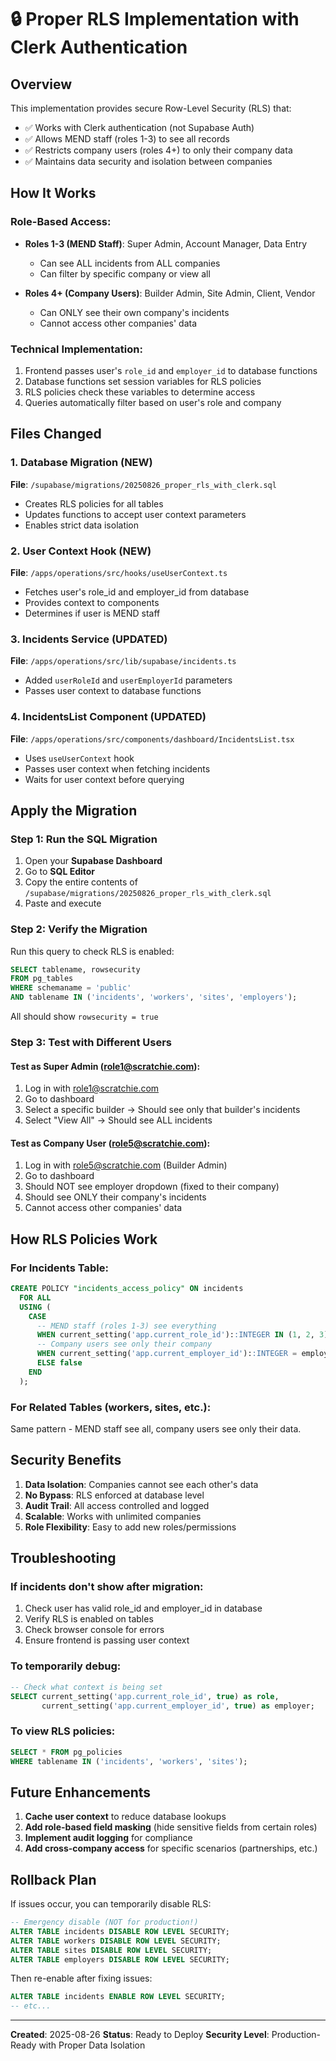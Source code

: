 # 🔒 Proper RLS Implementation with Clerk Authentication

## Overview
This implementation provides secure Row-Level Security (RLS) that:
- ✅ Works with Clerk authentication (not Supabase Auth)
- ✅ Allows MEND staff (roles 1-3) to see all records
- ✅ Restricts company users (roles 4+) to only their company data
- ✅ Maintains data security and isolation between companies

## How It Works

### Role-Based Access:
- **Roles 1-3 (MEND Staff)**: Super Admin, Account Manager, Data Entry
  - Can see ALL incidents from ALL companies
  - Can filter by specific company or view all
  
- **Roles 4+ (Company Users)**: Builder Admin, Site Admin, Client, Vendor
  - Can ONLY see their own company's incidents
  - Cannot access other companies' data

### Technical Implementation:
1. Frontend passes user's `role_id` and `employer_id` to database functions
2. Database functions set session variables for RLS policies
3. RLS policies check these variables to determine access
4. Queries automatically filter based on user's role and company

## Files Changed

### 1. Database Migration (NEW)
**File**: `/supabase/migrations/20250826_proper_rls_with_clerk.sql`
- Creates RLS policies for all tables
- Updates functions to accept user context parameters
- Enables strict data isolation

### 2. User Context Hook (NEW)
**File**: `/apps/operations/src/hooks/useUserContext.ts`
- Fetches user's role_id and employer_id from database
- Provides context to components
- Determines if user is MEND staff

### 3. Incidents Service (UPDATED)
**File**: `/apps/operations/src/lib/supabase/incidents.ts`
- Added `userRoleId` and `userEmployerId` parameters
- Passes user context to database functions

### 4. IncidentsList Component (UPDATED)
**File**: `/apps/operations/src/components/dashboard/IncidentsList.tsx`
- Uses `useUserContext` hook
- Passes user context when fetching incidents
- Waits for user context before querying

## Apply the Migration

### Step 1: Run the SQL Migration
1. Open your **Supabase Dashboard**
2. Go to **SQL Editor**
3. Copy the entire contents of `/supabase/migrations/20250826_proper_rls_with_clerk.sql`
4. Paste and execute

### Step 2: Verify the Migration
Run this query to check RLS is enabled:
```sql
SELECT tablename, rowsecurity 
FROM pg_tables 
WHERE schemaname = 'public' 
AND tablename IN ('incidents', 'workers', 'sites', 'employers');
```
All should show `rowsecurity = true`

### Step 3: Test with Different Users

#### Test as Super Admin (role1@scratchie.com):
1. Log in with role1@scratchie.com
2. Go to dashboard
3. Select a specific builder → Should see only that builder's incidents
4. Select "View All" → Should see ALL incidents

#### Test as Company User (role5@scratchie.com):
1. Log in with role5@scratchie.com (Builder Admin)
2. Go to dashboard
3. Should NOT see employer dropdown (fixed to their company)
4. Should see ONLY their company's incidents
5. Cannot access other companies' data

## How RLS Policies Work

### For Incidents Table:
```sql
CREATE POLICY "incidents_access_policy" ON incidents
  FOR ALL
  USING (
    CASE
      -- MEND staff (roles 1-3) see everything
      WHEN current_setting('app.current_role_id')::INTEGER IN (1, 2, 3) THEN true
      -- Company users see only their company
      WHEN current_setting('app.current_employer_id')::INTEGER = employer_id THEN true
      ELSE false
    END
  );
```

### For Related Tables (workers, sites, etc.):
Same pattern - MEND staff see all, company users see only their data.

## Security Benefits

1. **Data Isolation**: Companies cannot see each other's data
2. **No Bypass**: RLS enforced at database level
3. **Audit Trail**: All access controlled and logged
4. **Scalable**: Works with unlimited companies
5. **Role Flexibility**: Easy to add new roles/permissions

## Troubleshooting

### If incidents don't show after migration:
1. Check user has valid role_id and employer_id in database
2. Verify RLS is enabled on tables
3. Check browser console for errors
4. Ensure frontend is passing user context

### To temporarily debug:
```sql
-- Check what context is being set
SELECT current_setting('app.current_role_id', true) as role,
       current_setting('app.current_employer_id', true) as employer;
```

### To view RLS policies:
```sql
SELECT * FROM pg_policies 
WHERE tablename IN ('incidents', 'workers', 'sites');
```

## Future Enhancements

1. **Cache user context** to reduce database lookups
2. **Add role-based field masking** (hide sensitive fields from certain roles)
3. **Implement audit logging** for compliance
4. **Add cross-company access** for specific scenarios (partnerships, etc.)

## Rollback Plan

If issues occur, you can temporarily disable RLS:
```sql
-- Emergency disable (NOT for production!)
ALTER TABLE incidents DISABLE ROW LEVEL SECURITY;
ALTER TABLE workers DISABLE ROW LEVEL SECURITY;
ALTER TABLE sites DISABLE ROW LEVEL SECURITY;
ALTER TABLE employers DISABLE ROW LEVEL SECURITY;
```

Then re-enable after fixing issues:
```sql
ALTER TABLE incidents ENABLE ROW LEVEL SECURITY;
-- etc...
```

---
**Created**: 2025-08-26
**Status**: Ready to Deploy
**Security Level**: Production-Ready with Proper Data Isolation